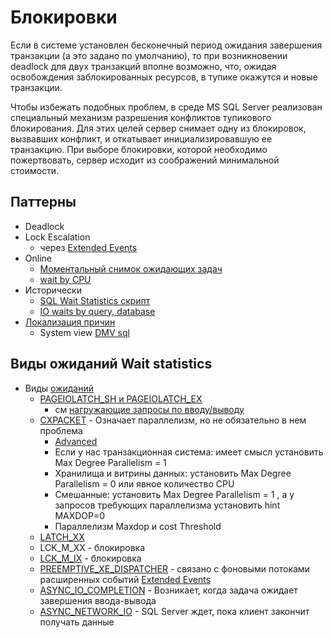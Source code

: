# Блокировки

Если в системе установлен бесконечный период ожидания завершения транзакции (а это задано по умолчанию), то при возникновении deadlock для двух транзакций вполне возможно, что, ожидая освобождения заблокированных ресурсов, в тупике окажутся и новые транзакции. 

Чтобы избежать подобных проблем, в среде MS SQL Server реализован специальный механизм разрешения конфликтов тупикового блокирования. 
Для этих целей сервер снимает одну из блокировок, вызвавших конфликт, и откатывает инициализировавшую ее транзакцию. При выборе блокировки, которой необходимо пожертвовать, сервер исходит из соображений минимальной стоимости. 

## Паттерны

- Deadlock
- Lock Escalation
  - через [Extended Events](mssql.extended.events.md)
- Online
  - [Моментальный снимок ожидающих задач](https://www.sqlskills.com/blogs/paul/updated-sys-dm_os_waiting_tasks-script-to-correctly-parse-nodeid/)
  - [wait by CPU](https://docs.microsoft.com/ru-ru/archive/msdn-magazine/2008/january/sql-server-uncover-hidden-data-to-optimize-application-performance)
- Исторически
  - [SQL Wait Statistics скрипт](https://blog.sqlauthority.com/2021/03/08/sql-server-wait-stats-collection-scripts-updated-march-2021/?amp)
  - [IO waits by query, database](https://docs.microsoft.com/ru-ru/archive/msdn-magazine/2008/january/sql-server-uncover-hidden-data-to-optimize-application-performance)
- [Локализация причин](https://www.google.ru/amp/s/blog.sqlauthority.com/2011/02/01/sql-server-wait-stats-wait-types-wait-queues-day-0-of-28-2/)
  - System view [DMV sql](http://www.sqlskills.com/blogs/paul/wait-statistics-or-please-tell-me-where-it-hurts/) 

## Виды ожиданий Wait statistics

- Виды [ожиданий](https://msdn.microsoft.com/ru-ru/library/ms179984.aspx)  
  - [PAGEIOLATCH_SH и PAGEIOLATCH_EX](https://blog.sqlauthority.com/2011/02/09/sql-server-pageiolatch_dt-pageiolatch_ex-pageiolatch_kp-pageiolatch_sh-pageiolatch_up-wait-type-day-9-of-28/)
    - см [нагружающие запросы по вводу/выводу](https://msdn.microsoft.com/ru-ru/magazine/cc135978.aspx)
  - [CXPACKET](https://blog.sqlauthority.com/2011/02/06/sql-server-cxpacket-parallelism-usual-solution-wait-type-day-6-of-28/) - Означает параллелизм, но не обязательно в нем проблема
    - [Advanced](https://blog.sqlauthority.com/2011/02/07/sql-server-cxpacket-parallelism-advanced-solution-wait-type-day-7-of-28/?amp)
    - Если у нас транзакционная система: имеет смысл установить Max Degree Parallelism = 1
    - Хранилища и витрины данных: установить Max Degree Parallelism = 0 или явное количество CPU
    - Смешанные: установить Max Degree Parallelism = 1 , a y запросов требующих параллелизма установить hint MAXDOP=0
    - Параллелизм Maxdop и cost Threshold
  - [LATCH_XX](http://www.sqlskills.com/blogs/paul/wait-statistics-or-please-tell-me-where-it-hurts/)
  - LCK_M_XX - блокировка
  - [LCK_M_IX](https://www.sqlskills.com/help/waits/LCK_M_IX/) - блокировка
  - [PREEMPTIVE_XE_DISPATCHER](https://blog.sqlauthority.com/2011/02/19/sql-server-preemptive-and-non-preemptive-wait-type-day-19-of-28/) - связано с фоновыми потоками расширенных событий [Extended Events](mssql.extended.events.md)
  - [ASYNC_IO_COMPLETION](https://www.sqlskills.com/help/waits/ASYNC_IO_COMPLETION/) - Возникает, когда задача ожидает завершения ввода-вывода
  - [ASYNC_NETWORK_IO](https://habr.com/ru/articles/216309/) - SQL Server ждет, пока клиент закончит получать данные
